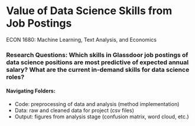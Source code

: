 # Value of Data Science Skills from Job Postings
ECON 1680: Machine Learning, Text Analysis, and Economics

### Research Questions: Which skills in Glassdoor job postings of data science positions are most predictive of expected annual salary? What are the current in-demand skills for data science roles? 

#### Navigating Folders: 
- Code: preprocessing of data and analysis (method implementation)
- Data: raw and cleaned data for project (csv files)
- Output: figures from analysis stage (confusion matrix, word cloud, etc.)
